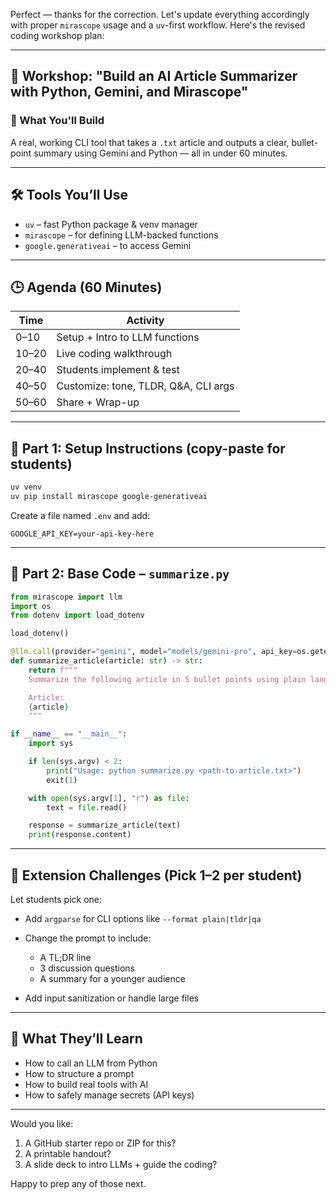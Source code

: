 Perfect — thanks for the correction. Let's update everything accordingly with proper `mirascope` usage and a `uv`-first workflow. Here's the revised coding workshop plan:

---

## 🧠 Workshop: **"Build an AI Article Summarizer with Python, Gemini, and Mirascope"**

### 🔧 What You'll Build

A real, working CLI tool that takes a `.txt` article and outputs a clear, bullet-point summary using Gemini and Python — all in under 60 minutes.

---

## 🛠 Tools You’ll Use

* `uv` – fast Python package & venv manager
* `mirascope` – for defining LLM-backed functions
* `google.generativeai` – to access Gemini

---

## 🕒 Agenda (60 Minutes)

| Time  | Activity                              |
| ----- | ------------------------------------- |
| 0–10  | Setup + Intro to LLM functions        |
| 10–20 | Live coding walkthrough               |
| 20–40 | Students implement & test             |
| 40–50 | Customize: tone, TLDR, Q\&A, CLI args |
| 50–60 | Share + Wrap-up                       |

---

## 🧰 Part 1: Setup Instructions (copy-paste for students)

```bash
uv venv
uv pip install mirascope google-generativeai
```

Create a file named `.env` and add:

```
GOOGLE_API_KEY=your-api-key-here
```

---

## 🧩 Part 2: Base Code – `summarize.py`

```python
from mirascope import llm
import os
from dotenv import load_dotenv

load_dotenv()

@llm.call(provider="gemini", model="models/gemini-pro", api_key=os.getenv("GOOGLE_API_KEY"))
def summarize_article(article: str) -> str:
    return f"""
    Summarize the following article in 5 bullet points using plain language.

    Article:
    {article}
    """

if __name__ == "__main__":
    import sys

    if len(sys.argv) < 2:
        print("Usage: python summarize.py <path-to-article.txt>")
        exit(1)

    with open(sys.argv[1], "r") as file:
        text = file.read()

    response = summarize_article(text)
    print(response.content)
```

---

## 🎯 Extension Challenges (Pick 1–2 per student)

Let students pick one:

* Add `argparse` for CLI options like `--format plain|tldr|qa`
* Change the prompt to include:

  * A TL;DR line
  * 3 discussion questions
  * A summary for a younger audience
* Add input sanitization or handle large files

---

## 📘 What They’ll Learn

* How to call an LLM from Python
* How to structure a prompt
* How to build real tools with AI
* How to safely manage secrets (API keys)

---

Would you like:

1. A GitHub starter repo or ZIP for this?
2. A printable handout?
3. A slide deck to intro LLMs + guide the coding?

Happy to prep any of those next.

